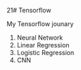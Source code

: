 21# Tensorflow

My Tensorflow jounary
  1. Neural Network
  2. Linear Regression
  3. Logistic Regression
  4. CNN
